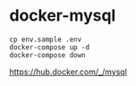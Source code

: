# docker-mysql

```
cp env.sample .env
docker-compose up -d
docker-compose down
```

https://hub.docker.com/_/mysql
